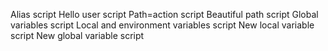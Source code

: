 Alias script
Hello user script
Path=action script
Beautiful path script
Global variables script
Local and environment variables script
New local variable script
New global variable script
